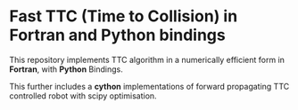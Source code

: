 # Fast TTC (Time to Collision) in Fortran and Python bindings

This repository implements TTC algorithm in a numerically efficient form in **Fortran**, with **Python** Bindings.

This further includes a **cython** implementations of forward propagating TTC controlled robot with scipy optimisation.
